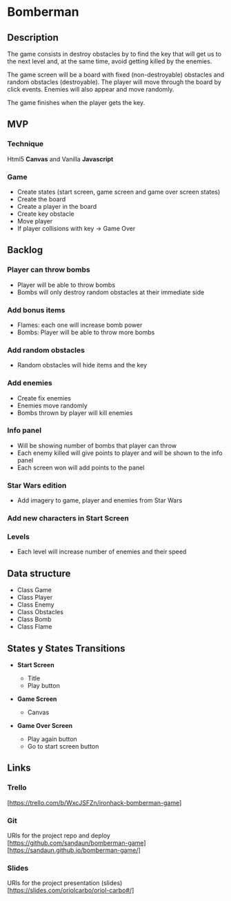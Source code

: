 # Bomberman

## Description
The game consists in destroy obstacles by to find the key that will get us to the next level and, at the same time, avoid getting killed by the enemies.

The game screen will be a board with fixed (non-destroyable) obstacles and random obstacles (destroyable). The player will move through the board by click events. Enemies will also appear and move randomly.

The game finishes when the player gets the key.


## MVP
### Technique
Html5 __Canvas__ and Vanilla __Javascript__

### Game
* Create states (start screen, game screen and game over screen states)
* Create the board
* Create a player in the board
* Create key obstacle
* Move player
* If player collisions with key -> Game Over

## Backlog
### Player can throw bombs
* Player will be able to throw bombs
* Bombs will only destroy random obstacles at their immediate side
### Add bonus items
* Flames: each one will increase bomb power
* Bombs: Player will be able to throw more bombs
### Add random obstacles
* Random obstacles will hide items and the key
### Add enemies
* Create fix enemies
* Enemies move randomly
* Bombs thrown by player will kill enemies
### Info panel
* Will be showing number of bombs that player can throw
* Each enemy killed will give points to player and will be shown to the info panel
* Each screen won will add points to the panel
### Star Wars edition
* Add imagery to game, player and enemies from Star Wars
### Add new characters in Start Screen
### Levels
* Each level will increase number of enemies and their speed

## Data structure
* Class Game
* Class Player
* Class Enemy
* Class Obstacles
* Class Bomb
* Class Flame

## States y States Transitions
* __Start Screen__

  * Title
  * Play button

* __Game Screen__

  * Canvas

* __Game Over Screen__

  * Play again button
  * Go to start screen button


## Links


### Trello
[https://trello.com/b/WxcJSFZn/ironhack-bomberman-game]


### Git
URls for the project repo and deploy
[https://github.com/sandaun/bomberman-game]
[https://sandaun.github.io/bomberman-game/]


### Slides
URls for the project presentation (slides)
[https://slides.com/oriolcarbo/oriol-carbo#/]